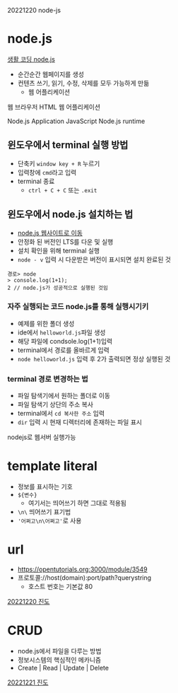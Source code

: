 20221220 node-js

# node.js
[생활 코딩 node.js](https://www.youtube.com/watch?v=3RS_A87IAPA&list=PLXB5p_g4hZpP0whcpdukFH-Qy4FgnJbPL)


- 순간순간 웹페이지를 생성
- 컨텐츠 쓰기, 읽기, 수정, 삭제를 모두 가능하게 만듦
  - 웹 어플리케이션


웹 브라우저
HTML
웹 어플리케이션


Node.js Application
JavaScript
Node.js runtime

## 윈도우에서 terminal 실행 방법
- 단축키 `window key + R` 누르기
- 입력창에 `cmd`라고 입력
- terminal 종료
  - `ctrl + C + C` 또는 `.exit`


## 윈도우에서 node.js 설치하는 법
- [node.js 웹사이트로 이동](https://nodejs.org/en/)
- 안정화 된 버전인 LTS를 다운 및 실행
- 설치 확인을 위해 terminal 실행
- `node - v` 입력 시 다운받은 버전이 표시되면 설치 완료된 것

```
경로> node
> console.log(1+1);
2 // node.js가 성공적으로 실행된 것임
```

### 자주 실행되는 코드 node.js를 통해 실행시기키 
- 예제를 위한 폴더 생성
- ide에서 `helloworld.js`파일 생성
- 해당 파일에 condsole.log(1+1)입력
- terminal에서 경로를 올바르게 입력
- `node helloworld.js` 입력 후 2가 출력되면 정상 실행된 것


### terminal 경로 변경하는 법
- 파일 탐색기에서 원하는 폴더로 이동
- 파일 탐색기 상단의 주소 복사
- terminal에서 `cd 복사한 주소` 입력
- `dir` 입력 시 현재 디렉터리에 존재하는 파일 표시


nodejs로 웹서버 실행가능


# template literal
- 정보를 표시하는 기호
- `${변수}`
  - 여기서는 띄어쓰기 하면 그대로 적용됨
-  `\n\` 띄어쓰기 표기법
- `'어쩌고\n\어쩌고'`로 사용


# url
- https://opentutorials.org:3000/module/3549
- 프로토콜://host(domain):port/path?querystring
  - 호스트 번호는 기본값 80

[20221220 진도](https://www.youtube.com/watch?v=X0wfdOJzq_Y&list=PLXB5p_g4hZpP0whcpdukFH-Qy4FgnJbPL&index=17)



# CRUD
- node.js에서 파일을 다루는 방법
- 정보시스템의 핵심적인 메카니즘
- Create | Read | Update | Delete


[20221221 진도](https://youtu.be/7woGFlMhSgk)


